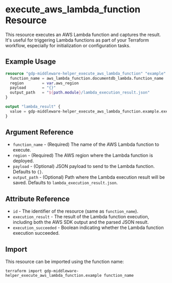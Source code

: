# execute_aws_lambda_function Resource

This resource executes an AWS Lambda function and captures the result. It's useful for triggering Lambda functions as part of your Terraform workflow, especially for initialization or configuration tasks.

## Example Usage

```terraform
resource "gdp-middleware-helper_execute_aws_lambda_function" "example" {
  function_name = aws_lambda_function.documentdb_lambda.function_name
  region        = var.aws_region
  payload       = "{}"
  output_path   = "${path.module}/lambda_execution_result.json"
}

output "lambda_result" {
  value = gdp-middleware-helper_execute_aws_lambda_function.example.execution_result
}
```

## Argument Reference

* `function_name` - (Required) The name of the AWS Lambda function to execute.
* `region` - (Required) The AWS region where the Lambda function is deployed.
* `payload` - (Optional) JSON payload to send to the Lambda function. Defaults to `{}`.
* `output_path` - (Optional) Path where the Lambda execution result will be saved. Defaults to `lambda_execution_result.json`.

## Attribute Reference

* `id` - The identifier of the resource (same as `function_name`).
* `execution_result` - The result of the Lambda function execution, including both the AWS SDK output and the parsed JSON result.
* `execution_succeeded` - Boolean indicating whether the Lambda function execution succeeded.

## Import

This resource can be imported using the function name:

```
terraform import gdp-middleware-helper_execute_aws_lambda_function.example function_name